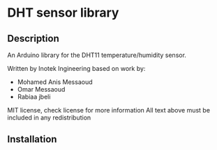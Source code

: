 # DHT sensor library 
## Description

An Arduino library for the DHT11 temperature/humidity sensor.

Written by Inotek Ingineering based on work by:
 * Mohamed Anis Messaoud
 * Omar Messaoud
 * Rabiaa jbeli


MIT license, check license for more information
All text above must be included in any redistribution

## Installation
